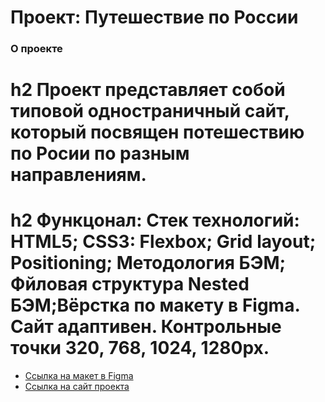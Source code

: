 # Проект: Путешествие по России

### О проекте
# h2 Проект представляет собой типовой одностраничный сайт, который посвящен потешествию по Росии по разным направлениям.
# h2 Функцонал: **Стек технологий:** HTML5; CSS3: Flexbox; Grid layout; Positioning; Методология БЭМ; Фйловая структура Nested БЭМ;Вёрстка по макету в Figma. Сайт адаптивен. Контрольные точки 320, 768, 1024, 1280px.
* [Ссылка на макет в Figma](https://www.figma.com/file/ChcVjuVhfNVbxXkdDCeWzE/Russia-desktop-and-mobile?type=design&node-id=62863-752&t=Qd0uor3Q5Kd1PEgp-0)
* [Ссылка на сайт проекта](https://mirodeiss.github.io/russian-travel-bootcamp/)